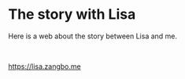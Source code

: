 # The story with Lisa
Here is a web about the story between Lisa and me.

</br>

https://lisa.zangbo.me